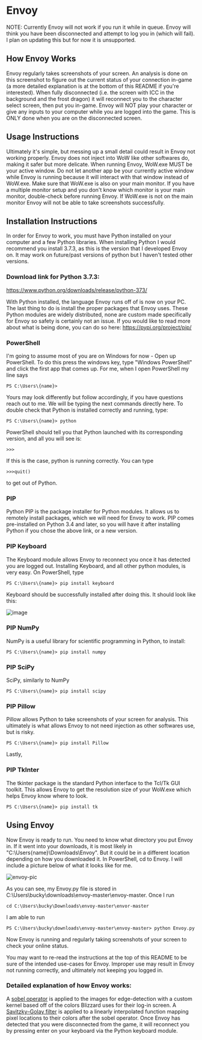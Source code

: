 # Envoy

NOTE: Currently Envoy will not work if you run it while in queue. Envoy will think you have been disconnected and attempt to log you in (which will fail). I plan on updating this but for now it is unsupported.

## How Envoy Works

Envoy regularly takes screenshots of your screen. An analysis is done on this screenshot to figure out the current status of your connection in-game (a more detailed explanation is at the bottom of this README if you're interested). When fully disconnected (i.e. the screen with ICC in the background and the frost dragon) it will reconnect you to the character select screen, then put you in-game. Envoy will NOT play your character or give any inputs to your computer while you are logged into the game. This is ONLY done when you are on the disconnected screen.

## Usage Instructions

Ultimately it's simple, but messing up a small detail could result in Envoy not working properly. Envoy does not inject into WoW like other softwares do, making it safer but more delicate. When running Envoy, WoW.exe MUST be your active window. Do not let another app be your currently active window while Envoy is running because it will interact with that window instead of WoW.exe. Make sure that WoW.exe is also on your main monitor. If you have a multiple monitor setup and you don't know which monitor is your main monitor, double-check before running Envoy. If WoW.exe is not on the main monitor Envoy will not be able to take screenshots successfully.

## Installation Instructions 

In order for Envoy to work, you must have Python installed on your computer and a few Python libraries. When installing Python I would recommend you install 3.7.3, as this is the version that I developed Envoy on. It may work on future/past versions of python but I haven't tested other versions.

### Download link for Python 3.7.3:
https://www.python.org/downloads/release/python-373/

With Python installed, the language Envoy runs off of is now on your PC. The last thing to do is install the proper packages that Envoy uses. These Python modules are widely distributed, none are custom made specifically for Envoy so safety is certainly not an issue. If you would like to read more about what is being done, you can do so here: https://pypi.org/project/pip/

### PowerShell
I'm going to assume most of you are on Windows for now - Open up PowerShell. To do this press the windows key, type "Windows PowerShell" and click the first app that comes up. For me, when I open PowerShell my line says
```
PS C:\Users\{name}>
```
Yours may look differently but follow accordingly, if you have questions reach out to me. We will be typing the next commands directly here. To double check that Python is installed correctly and running, type:
```
PS C:\Users\{name}> python
```

PowerShell should tell you that Python launched with its corresponding version, and all you will see is:
```
>>>
```
If this is the case, python is running correctly. You can type
```
>>>quit()
```
to get out of Python.

### PIP
Python PIP is the package installer for Python modules. It allows us to remotely install packages, which we will need for Envoy to work. PIP comes pre-installed on Python 3.4 and later, so you will have it after installing Python if you chose the above link, or a new version.

### PIP Keyboard
The Keyboard module allows Envoy to reconnect you once it has detected you are logged out. Installing Keyboard, and all other python modules, is very easy. On PowerShell, type
```
PS C:\Users\{name}> pip install keyboard
```
Keyboard should be successfully installed after doing this.
It should look like this:

![image](https://user-images.githubusercontent.com/115406246/194773896-ad25b026-d095-4a76-8814-954c728299d1.png)

### PIP NumPy
NumPy is a useful library for scientific programming in Python, to install:
```
PS C:\Users\{name}> pip install numpy
```

### PIP SciPy
SciPy, similarly to NumPy
```
PS C:\Users\{name}> pip install scipy
```

### PIP Pillow
Pillow allows Python to take screenshots of your screen for analysis. This ultimately is what allows Envoy to not need injection as other softwares use, but is risky.
```
PS C:\Users\{name}> pip install Pillow
```

Lastly,
### PIP TkInter
The tkinter package is the standard Python interface to the Tcl/Tk GUI toolkit. This allows Envoy to get the resolution size of your WoW.exe which helps Envoy know where to look.
```
PS C:\Users\{name}> pip install tk
```

## Using Envoy
Now Envoy is ready to run. You need to know what directory you put Envoy in. If it went into your downloads, it is most likely in "C:\Users\{name}\Downloads\Envoy". But it could be in a different location depending on how you downloaded it. In PowerShell, cd to Envoy. I will include a picture below of what it looks like for me.

![envoy-pic](https://user-images.githubusercontent.com/115406246/194773482-775508c7-924b-458b-8b87-72b3f7b96eb5.png)

As you can see, my Envoy.py file is stored in C:\Users\bucky\downloads\envoy-master\envoy-master. Once I run
```
cd C:\Users\bucky\Downloads\envoy-master\envor-master
```
I am able to run
```
PS C:\Users\bucky\downloads\envoy-master\envoy-master> python Envoy.py
```
Now Envoy is running and regularly taking screenshots of your screen to check your online status.

You may want to re-read the instructions at the top of this README to be sure of the intended use-cases for Envoy. Improper use may result in Envoy not running correctly, and ultimately not keeping you logged in.


### Detailed explanation of how Envoy works:
A [sobel operator](https://en.wikipedia.org/wiki/Sobel_operator) is applied to the images for edge-detection with a custom kernel based off of the colors Blizzard uses for their log-in screen. A [Savitzky–Golay filter](https://en.wikipedia.org/wiki/Savitzky%E2%80%93Golay_filter) is applied to a linearly interpolated function mapping pixel locations to their colors after the sobel operator. Once Envoy has detected that you were disconnected from the game, it will reconnect you by pressing enter on your keyboard via the Python keyboard module.
